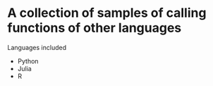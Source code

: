 # A collection of samples of calling functions of other languages

Languages included
 - Python
 - Julia
 - R

